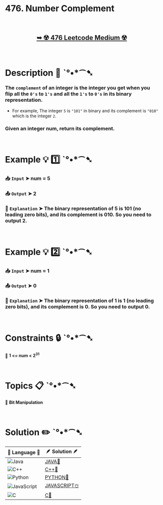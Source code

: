 # 476. Number Complement

</br>

<h2 align="center"> 

<a href="https://leetcode.com/problems/number-complement/description/?envType=daily-question&envId=2024-08-22"><strong>➥ ☢️ 476 Leetcode Medium ☢️ </strong></a>
</h2>

</br>

# Description 📜 ˋ°•*⁀➷

### The `complement` of an integer is the integer you get when you flip all the `0's` to `1's` and all the `1's` to `0's` in its binary representation.

- For example, The integer `5` is `"101"` in binary and its complement is `"010"` which is the integer `2`.

### Given an integer num, return its complement.

</br>

# Example 💡 1️⃣ ˋ°•*⁀➷

  ### 📥 `Input`  ➤ num = 5 

  ### 📤 `Output`  ➤ 2

  ### 🔦 `Explanation`  ➤ The binary representation of 5 is 101 (no leading zero bits), and its complement is 010. So you need to output 2.

</br>

# Example 💡 2️⃣ ˋ°•*⁀➷

  ### 📥 `Input` ➤ num = 1

  ### 📤 `Output`  ➤ 0

  ### 🔦 `Explanation` ➤ The binary representation of 1 is 1 (no leading zero bits), and its complement is 0. So you need to output 0.

</br>

# Constraints 🔒 ˋ°•*⁀➷

🔹 **1 <= num < 2<sup>31</sup>** </br>

</br>

# Topics 📋 ˋ°•*⁀➷

🔸 **Bit Manipulation**  </br>

</br>

# Solution ✏️ ˋ°•*⁀➷

| 📒 Language 📒  | 🪶 Solution 🪶 |
| ------------- | ------------- |
|  ![Java](https://img.shields.io/badge/java-%23ED8B00.svg?style=for-the-badge&logo=openjdk&logoColor=white)  | [JAVA🍁]() |
|  ![C++](https://img.shields.io/badge/c++-%2300599C.svg?style=for-the-badge&logo=c%2B%2B&logoColor=white)  | [C++🎲]()  |
|  ![Python](https://img.shields.io/badge/python-3670A0?style=for-the-badge&logo=python&logoColor=ffdd54)    | [PYTHON🍰]() |
| ![JavaScript](https://img.shields.io/badge/javascript-%23323330.svg?style=for-the-badge&logo=javascript&logoColor=%23F7DF1E)   | [JAVASCRIPT☃️]() |
|   ![C](https://img.shields.io/badge/c-%2300599C.svg?style=for-the-badge&logo=c&logoColor=white)   | [C💖]()  |
